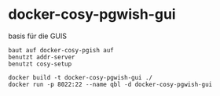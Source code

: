 
# docker-cosy-pgwish-gui

basis für die GUIS

	baut auf docker-cosy-pgish auf
	benutzt addr-server
	benutzt cosy-setup

	docker build -t docker-cosy-pgwish-gui ./
	docker run -p 8022:22 --name qbl -d docker-cosy-pgwish-gui
